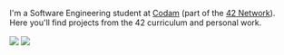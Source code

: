 I'm a Software Engineering student at [Codam](https://www.codam.nl/en/about-codam) (part of the [42 Network](https://en.wikipedia.org/wiki/42_(school))). <br>
Here you'll find projects from the 42 curriculum and personal work.

<a href= "https://www.linkedin.com/in/aristotelis-bobas/"><img align=center src="https://img.shields.io/badge/linkedin-%230077B5.svg?&style=for-the-badge&logo=linkedin&logoColor=white" /></a> <a href="mailto:aristotelis.bobas@gmail.com"><img align=center src="https://img.shields.io/badge/gmail-D14836?&style=for-the-badge&logo=gmail&logoColor=white" /></a> 
